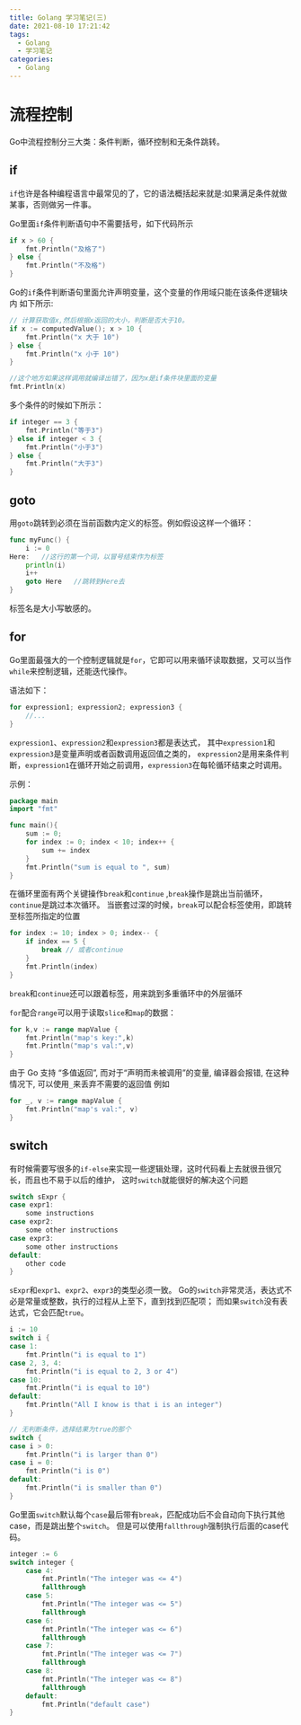 ```yaml
---
title: Golang 学习笔记(三)
date: 2021-08-10 17:21:42
tags:
  - Golang
  - 学习笔记
categories:
  - Golang
---
```


# 流程控制

Go中流程控制分三大类：条件判断，循环控制和无条件跳转。

## if

`if`也许是各种编程语言中最常见的了，它的语法概括起来就是:如果满足条件就做某事，否则做另一件事。

Go里面`if`条件判断语句中不需要括号，如下代码所示

```go
if x > 60 {
    fmt.Println("及格了")
} else {
    fmt.Println("不及格")
}
```

Go的`if`条件判断语句里面允许声明变量，这个变量的作用域只能在该条件逻辑块内
如下所示:

```go
// 计算获取值x,然后根据x返回的大小，判断是否大于10。
if x := computedValue(); x > 10 {
    fmt.Println("x 大于 10")
} else {
    fmt.Println("x 小于 10")
}

//这个地方如果这样调用就编译出错了，因为x是if条件块里面的变量
fmt.Println(x)
```

多个条件的时候如下所示：

```go
if integer == 3 {
    fmt.Println("等于3")
} else if integer < 3 {
    fmt.Println("小于3")
} else {
    fmt.Println("大于3")
}
```

## goto

用`goto`跳转到必须在当前函数内定义的标签。例如假设这样一个循环：

```go
func myFunc() {
    i := 0
Here:   //这行的第一个词，以冒号结束作为标签
    println(i)
    i++
    goto Here   //跳转到Here去
}
```

标签名是大小写敏感的。

## for

Go里面最强大的一个控制逻辑就是`for`，它即可以用来循环读取数据，又可以当作`while`来控制逻辑，还能迭代操作。

语法如下：

```go
for expression1; expression2; expression3 {
    //...
}
```

`expression1`、`expression2`和`expression3`都是表达式， 其中`expression1`和`expression3`是变量声明或者函数调用返回值之类的， `expression2`是用来条件判断，`expression1`在循环开始之前调用，`expression3`在每轮循环结束之时调用。

示例：

```go
package main
import "fmt"

func main(){
    sum := 0;
    for index := 0; index < 10; index++ {
        sum += index
    }
    fmt.Println("sum is equal to ", sum)
}
```

在循环里面有两个关键操作`break`和`continue` ,`break`操作是跳出当前循环，`continue`是跳过本次循环。 当嵌套过深的时候，`break`可以配合标签使用，即跳转至标签所指定的位置

```go
for index := 10; index > 0; index-- {
    if index == 5 {
        break // 或者continue
    }
    fmt.Println(index)
}
```

`break`和`continue`还可以跟着标签，用来跳到多重循环中的外层循环

`for`配合`range`可以用于读取`slice`和`map`的数据：

```go
for k,v := range mapValue {
    fmt.Println("map's key:",k)
    fmt.Println("map's val:",v)
}
```

由于 Go 支持 “多值返回”, 而对于“声明而未被调用”的变量, 编译器会报错, 在这种情况下, 可以使用`_`来丢弃不需要的返回值 例如

```go
for _, v := range mapValue {
    fmt.Println("map's val:", v)
}
```

## switch

有时候需要写很多的`if-else`来实现一些逻辑处理，这时代码看上去就很丑很冗长，而且也不易于以后的维护， 这时`switch`就能很好的解决这个问题

```go
switch sExpr {
case expr1:
    some instructions
case expr2:
    some other instructions
case expr3:
    some other instructions
default:
    other code
}
```

`sExpr`和`expr1`、`expr2`、`expr3`的类型必须一致。 Go的`switch`非常灵活，表达式不必是常量或整数，执行的过程从上至下，直到找到匹配项； 而如果`switch`没有表达式，它会匹配`true`。

```go
i := 10
switch i {
case 1:
    fmt.Println("i is equal to 1")
case 2, 3, 4:
    fmt.Println("i is equal to 2, 3 or 4")
case 10:
    fmt.Println("i is equal to 10")
default:
    fmt.Println("All I know is that i is an integer")
}

// 无判断条件，选择结果为true的那个
switch {
case i > 0:
    fmt.Println("i is larger than 0")
case i = 0:
    fmt.Println("i is 0")
default:
    fmt.Println("i is smaller than 0")
}
```

Go里面`switch`默认每个`case`最后带有`break`，匹配成功后不会自动向下执行其他case，而是跳出整个`switch`。 但是可以使用`fallthrough`强制执行后面的case代码。

```go
integer := 6
switch integer {
    case 4:
        fmt.Println("The integer was <= 4")
        fallthrough
    case 5:
        fmt.Println("The integer was <= 5")
        fallthrough
    case 6:
        fmt.Println("The integer was <= 6")
        fallthrough
    case 7:
        fmt.Println("The integer was <= 7")
        fallthrough
    case 8:
        fmt.Println("The integer was <= 8")
        fallthrough
    default:
        fmt.Println("default case")
}
```
